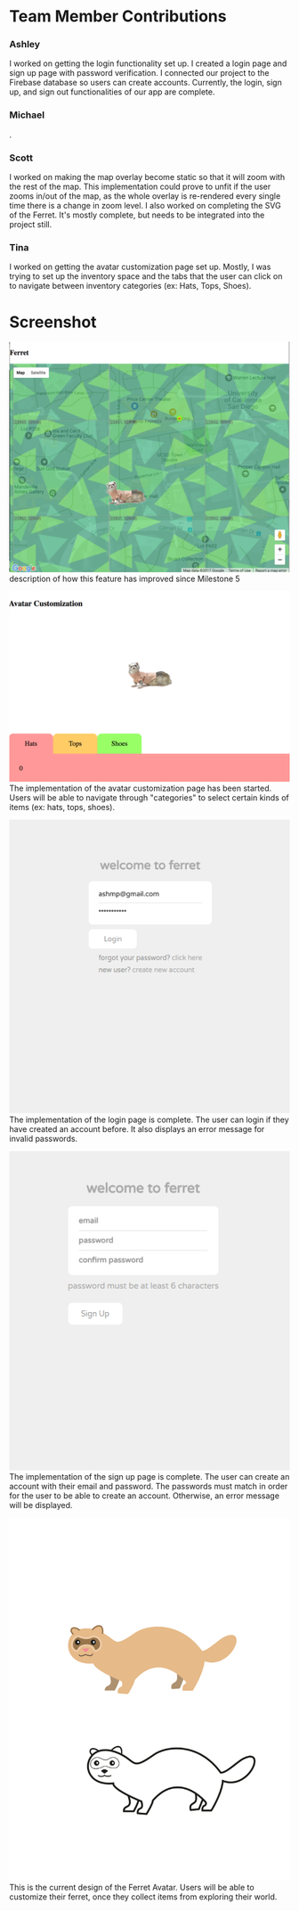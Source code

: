 # Team Member Contributions #

### Ashley ###
I worked on getting the login functionality set up. I created a login page and sign up page with password verification. I connected our project to the Firebase database so users can create accounts. Currently, the login, sign up, and sign out functionalities of our app are complete. 

### Michael ###
.

### Scott ###
I worked on making the map overlay become static so that it will zoom with the rest of the map. This implementation could prove to unfit if the user zooms in/out of the map, as the whole overlay is re-rendered every single time there is a change in zoom level. I also worked on completing the SVG of the Ferret. It's mostly complete, but needs to be integrated into the project still.

### Tina ###
I worked on getting the avatar customization page set up. Mostly, I was trying to set up the inventory space and the tabs that the user can click on to navigate between inventory categories (ex: Hats, Tops, Shoes).

# Screenshot #
![screenshot](/images/milestones/milestone5.png)
description of how this feature has improved since Milestone 5

![screenshot](/images/milestones/milestone7_avatarpage.png)
The implementation of the avatar customization page has been started. Users will be able to navigate through "categories" to select certain kinds of items (ex: hats, tops, shoes).

![screenshot](/images/milestones/milestone7_loginpage.PNG)
The implementation of the login page is complete. The user can login if they have created an account before. It also displays an error message for invalid passwords.

![screenshot](/images/milestones/milestone7_signuppage.PNG)
The implementation of the sign up page is complete. The user can create an account with their email and password. The passwords must match in order for the user to be able to create an account. Otherwise, an error message will be displayed.

![screenshot](/public/images/FerretAvatar.png)
This is the current design of the Ferret Avatar. Users will be able to customize their ferret, once they collect items from exploring their world.
